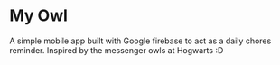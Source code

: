 # My Owl
A simple mobile app built with Google firebase to act as a daily chores reminder. Inspired by the messenger owls at Hogwarts :D
